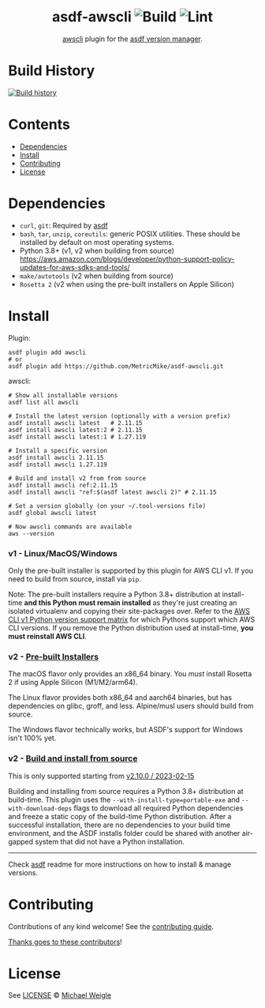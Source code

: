 <div align="center">

# asdf-awscli ![Build](https://github.com/MetricMike/asdf-awscli/workflows/Build/badge.svg) ![Lint](https://github.com/MetricMike/asdf-awscli/workflows/Lint/badge.svg)

[awscli](https://github.com/MetricMike/asdf-awscli) plugin for the [asdf version manager](https://asdf-vm.com).

</div>

# Build History
[![Build history](https://buildstats.info/github/chart/MetricMike/asdf-awscli?branch=main)](https://github.com/MetricMike/asdf-awscli/actions)

# Contents

- [Dependencies](#dependencies)
- [Install](#install)
- [Contributing](#contributing)
- [License](#license)

# Dependencies

- `curl`, `git`: Required by [asdf](https://asdf-vm.com/guide/getting-started.html#_1-install-dependencies)
- `bash`, `tar`, `unzip`, `coreutils`: generic POSIX utilities. These should be installed by default on most operating systems.
- Python 3.8+ (v1, v2 when building from source) https://aws.amazon.com/blogs/developer/python-support-policy-updates-for-aws-sdks-and-tools/
- `make/autotools` (v2 when building from source)
- `Rosetta 2` (v2 when using the pre-built installers on Apple Silicon)

# Install

Plugin:

```shell
asdf plugin add awscli
# or
asdf plugin add https://github.com/MetricMike/asdf-awscli.git
```

awscli:

```shell
# Show all installable versions
asdf list all awscli

# Install the latest version (optionally with a version prefix)
asdf install awscli latest   # 2.11.15
asdf install awscli latest:2 # 2.11.15
asdf install awscli latest:1 # 1.27.119

# Install a specific version
asdf install awscli 2.11.15
asdf install awscli 1.27.119

# Build and install v2 from from source
asdf install awscli ref:2.11.15
asdf install awscli "ref:$(asdf latest awscli 2)" # 2.11.15

# Set a version globally (on your ~/.tool-versions file)
asdf global awscli latest

# Now awscli commands are available
aws --version
```

### v1 - Linux/MacOS/Windows

Only the pre-built installer is supported by this plugin for AWS CLI v1. If you need to build from source, install via `pip`.

Note: The pre-built installers require a Python 3.8+ distribution at install-time **and this Python must remain installed** as they're just creating an isolated virtualenv and copying their site-packages over. Refer to the [AWS CLI v1 Python version support matrix](https://docs.aws.amazon.com/cli/v1/userguide/cli-chap-install.html#cli-chap-install-python) for which Pythons support which AWS CLI versions. If you remove the Python distribution used at install-time, **you must reinstall AWS CLI**.

### v2 - [Pre-built Installers](https://docs.aws.amazon.com/cli/latest/userguide/getting-started-version.html)

The macOS flavor only provides an x86_64 binary. You *must* install Rosetta 2 if using Apple Silicon (M1/M2/arm64).

The Linux flavor provides both x86_64 and aarch64 binaries, but has dependencies on glibc, groff, and less. Alpine/musl users should build from source.

The Windows flavor technically works, but ASDF's support for Windows isn't 100% yet.

### v2 - [Build and install from source](https://docs.aws.amazon.com/cli/latest/userguide/getting-started-source-install.html)

This is only supported starting from [v2.10.0 / 2023-02-15](https://github.com/aws/aws-cli/pull/7668)

Building and installing from source requires a Python 3.8+ distribution at build-time. This plugin uses the `--with-install-type=portable-exe` and `--with-download-deps` flags to download all required Python dependencies and freeze a static copy of the build-time Python distribution. After a successful installation, there are no dependencies to your build time environment, and the ASDF installs folder could be shared with another air-gapped system that did not have a Python installation.

---

Check [asdf](https://github.com/asdf-vm/asdf) readme for more instructions on how to
install & manage versions.

# Contributing

Contributions of any kind welcome! See the [contributing guide](contributing.md).

[Thanks goes to these contributors](https://github.com/MetricMike/asdf-awscli/graphs/contributors)!

# License

See [LICENSE](LICENSE) © [Michael Weigle](https://github.com/MetricMike/)
